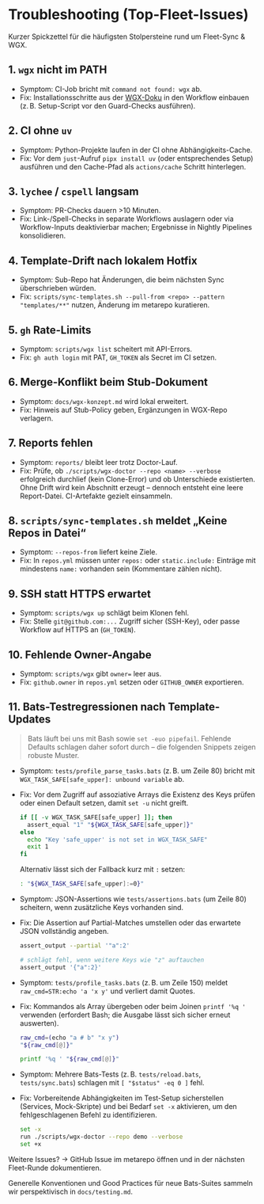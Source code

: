 # Troubleshooting (Top-Fleet-Issues)

Kurzer Spickzettel für die häufigsten Stolpersteine rund um Fleet-Sync & WGX.

## 1. `wgx` nicht im PATH
- Symptom: CI-Job bricht mit `command not found: wgx` ab.
- Fix: Installationsschritte aus der [WGX-Doku](https://github.com/heimgewebe/wgx) in den Workflow einbauen (z. B. Setup-Script
  vor den Guard-Checks ausführen).

## 2. CI ohne `uv`
- Symptom: Python-Projekte laufen in der CI ohne Abhängigkeits-Cache.
- Fix: Vor dem `just`-Aufruf `pipx install uv` (oder entsprechendes Setup) ausführen und den Cache-Pfad als `actions/cache`
  Schritt hinterlegen.

## 3. `lychee` / `cspell` langsam
- Symptom: PR-Checks dauern >10 Minuten.
- Fix: Link-/Spell-Checks in separate Workflows auslagern oder via Workflow-Inputs deaktivierbar machen; Ergebnisse in Nightly
  Pipelines konsolidieren.

## 4. Template-Drift nach lokalem Hotfix
- Symptom: Sub-Repo hat Änderungen, die beim nächsten Sync überschrieben würden.
- Fix: `scripts/sync-templates.sh --pull-from <repo> --pattern "templates/**"` nutzen, Änderung im metarepo kuratieren.

## 5. `gh` Rate-Limits
- Symptom: `scripts/wgx list` scheitert mit API-Errors.
- Fix: `gh auth login` mit PAT, `GH_TOKEN` als Secret im CI setzen.

## 6. Merge-Konflikt beim Stub-Dokument
- Symptom: `docs/wgx-konzept.md` wird lokal erweitert.
- Fix: Hinweis auf Stub-Policy geben, Ergänzungen in WGX-Repo verlagern.

## 7. Reports fehlen
- Symptom: `reports/` bleibt leer trotz Doctor-Lauf.
- Fix: Prüfe, ob `./scripts/wgx-doctor --repo <name> --verbose` erfolgreich durchlief (kein Clone-Error) und ob Unterschiede existierten.
  Ohne Drift wird kein Abschnitt erzeugt – dennoch entsteht eine leere Report-Datei. CI-Artefakte gezielt einsammeln.

## 8. `scripts/sync-templates.sh` meldet „Keine Repos in Datei“
- Symptom: `--repos-from` liefert keine Ziele.
- Fix: In `repos.yml` müssen unter `repos:` oder `static.include:` Einträge mit mindestens `name:` vorhanden sein (Kommentare zählen nicht).

## 9. SSH statt HTTPS erwartet
- Symptom: `scripts/wgx up` schlägt beim Klonen fehl.
- Fix: Stelle `git@github.com:...` Zugriff sicher (SSH-Key), oder passe Workflow auf HTTPS an (`GH_TOKEN`).

## 10. Fehlende Owner-Angabe
- Symptom: `scripts/wgx` gibt `owner=` leer aus.
- Fix: `github.owner` in `repos.yml` setzen oder `GITHUB_OWNER` exportieren.

## 11. Bats-Testregressionen nach Template-Updates
> Bats läuft bei uns mit Bash sowie `set -euo pipefail`. Fehlende Defaults schlagen daher sofort durch – die folgenden Snippets zeigen robuste Muster.

- Symptom: `tests/profile_parse_tasks.bats` (z. B. um Zeile 80) bricht mit `WGX_TASK_SAFE[safe_upper]: unbound variable` ab.
- Fix: Vor dem Zugriff auf assoziative Arrays die Existenz des Keys prüfen oder einen Default setzen, damit `set -u` nicht greift.

  ```bash
  if [[ -v WGX_TASK_SAFE[safe_upper] ]]; then
    assert_equal "1" "${WGX_TASK_SAFE[safe_upper]}"
  else
    echo "Key 'safe_upper' is not set in WGX_TASK_SAFE"
    exit 1
  fi
  ```

  Alternativ lässt sich der Fallback kurz mit `:` setzen:

  ```bash
  : "${WGX_TASK_SAFE[safe_upper]:=0}"
  ```

- Symptom: JSON-Assertions wie `tests/assertions.bats` (um Zeile 80) scheitern, wenn zusätzliche Keys vorhanden sind.
- Fix: Die Assertion auf Partial-Matches umstellen oder das erwartete JSON vollständig angeben.

  ```bash
  assert_output --partial '"a":2'
  ```

  ```bash
  # schlägt fehl, wenn weitere Keys wie "z" auftauchen
  assert_output '{"a":2}'
  ```

- Symptom: `tests/profile_tasks.bats` (z. B. um Zeile 150) meldet `raw_cmd=STR:echo 'a 'x y'` und verliert damit Quotes.
- Fix: Kommandos als Array übergeben oder beim Joinen `printf '%q '` verwenden (erfordert Bash; die Ausgabe lässt sich sicher erneut auswerten).

  ```bash
  raw_cmd=(echo "a # b" "x y")
  "${raw_cmd[@]}"
  ```

  ```bash
  printf '%q ' "${raw_cmd[@]}"
  ```

- Symptom: Mehrere Bats-Tests (z. B. `tests/reload.bats`, `tests/sync.bats`) schlagen mit `[ "$status" -eq 0 ]` fehl.
- Fix: Vorbereitende Abhängigkeiten im Test-Setup sicherstellen (Services, Mock-Skripte) und bei Bedarf `set -x` aktivieren, um den fehlgeschlagenen Befehl zu identifizieren.

  ```bash
  set -x
  run ./scripts/wgx-doctor --repo demo --verbose
  set +x
  ```

Weitere Issues? → GitHub Issue im metarepo öffnen und in der nächsten Fleet-Runde dokumentieren.

Generelle Konventionen und Good Practices für neue Bats-Suites sammeln wir perspektivisch in `docs/testing.md`.
